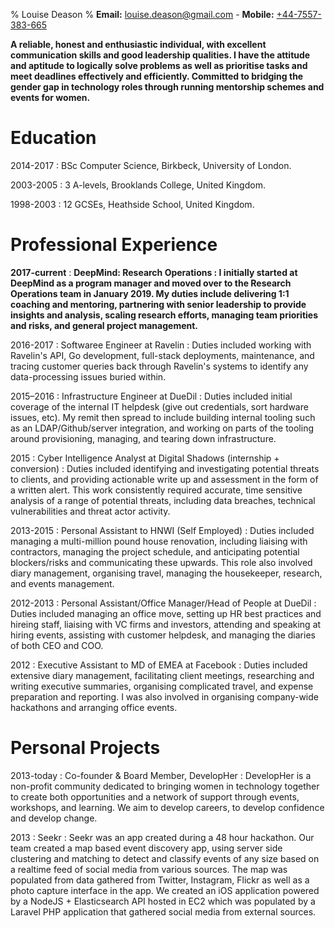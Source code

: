 % Louise Deason
% **Email:** <louise.deason@gmail.com> - **Mobile:** [+44-7557-383-665](tel:+447557383665)

**A reliable, honest and enthusiastic individual, with excellent communication
skills and good leadership qualities. I have the attitude and aptitude to
logically solve problems as well as prioritise tasks and meet deadlines
effectively and efficiently. Committed to bridging the gender gap in technology
roles through running mentorship schemes and events for women.**

Education
=========

2014-2017
:   BSc Computer Science, Birkbeck, University of London.

2003-2005
:   3 A-levels, Brooklands College, United Kingdom.

1998-2003
:   12 GCSEs, Heathside School, United Kingdom.

Professional Experience
=======================

**2017-current**
:   **DeepMind: Research Operations
:   I initially started at DeepMind as a program manager and moved over to the 
    Research Operations team in January 2019. My duties include delivering 1:1 coaching and mentoring,
    partnering with senior leadership to provide insights and analysis, scaling research efforts,
    managing team priorities and risks, and general project management.**
    

2016-2017
:   Softwaree Engineer at Ravelin
:   Duties included working with Ravelin's API, Go development, full-stack 
    deployments, maintenance, and tracing customer queries back through Ravelin's
    systems to identify any data-processing issues buried within.
    
2015–2016
:   Infrastructure Engineer at DueDil
:   Duties included initial coverage of the internal IT helpdesk (give
    out credentials, sort hardware issues, etc). My remit then spread to include
    building internal tooling such as an LDAP/Github/server integration, and
    working on parts of the tooling around provisioning, managing, and tearing
    down infrastructure.

2015
:   Cyber Intelligence Analyst at Digital Shadows (internship + conversion)
:   Duties included identifying and investigating potential threats to clients, and 
    providing actionable write up and assessment in the form of a written alert. This work
    consistently required accurate, time sensitive analysis of a range of
    potential threats, including data breaches, technical vulnerabilities and
    threat actor activity.

2013-2015
:   Personal Assistant to HNWI (Self Employed)
:   Duties included managing a multi-million pound house renovation, including liaising 
    with contractors, managing the project schedule, and anticipating potential
    blockers/risks and communicating these upwards. This role also involved
    diary management, organising travel, managing the housekeeper, research, and
    events management.

2012-2013
:   Personal Assistant/Office Manager/Head of People at DueDil
:   Duties included managing an office move, setting up HR best practices
    and hireing staff, liaising with VC firms and investors, attending and 
    speaking at hiring events, assisting with customer helpdesk, and managing
    the diaries of both CEO and COO.

2012
:   Executive Assistant to MD of EMEA at Facebook
:   Duties included extensive diary management, facilitating client meetings,
    researching and writing executive summaries, organising complicated travel,
    and expense preparation and reporting. I was also involved in organising
    company-wide hackathons and arranging office events.

Personal Projects
=================

2013-today
:   Co-founder & Board Member, DevelopHer
:   DevelopHer is a non-profit community dedicated to bringing women in
    technology together to create both opportunities and a network of support
    through events, workshops, and learning. We aim to develop careers,
    to develop confidence and develop change. 

2013
:   Seekr
:   Seekr was an app created during a 48 hour hackathon. Our team created a map
    based event discovery app, using server side clustering and matching to
    detect and classify events of any size based on a realtime feed of social
    media from various sources. The map was populated from data gathered from
    Twitter, Instagram, Flickr as well as a photo capture interface in the app.
    We created an iOS application powered by a NodeJS + Elasticsearch API hosted
    in EC2 which was populated by a Laravel PHP application that gathered social
    media from external sources.
